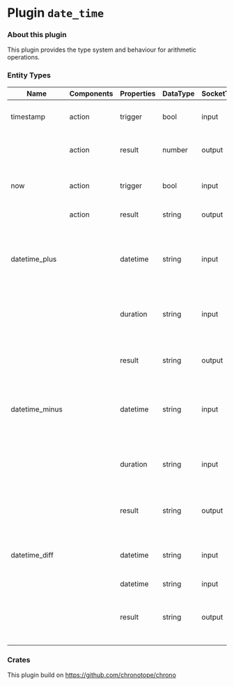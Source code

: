 # Plugin `date_time`

### About this plugin

This plugin provides the type system and behaviour for arithmetic operations.

### Entity Types

| Name           | Components | Properties | DataType | SocketType | Description                                           |
|----------------|------------|------------|----------|------------|-------------------------------------------------------|
||
| timestamp      | action     | trigger    | bool     | input      | Returns the current timestamp                         |
|                | action     | result     | number   | output     | The timestamp (UNIX epoch)                            |
||
| now            | action     | trigger    | bool     | input      | Returns the current date time                         |
|                | action     | result     | string   | output     | The current date time as ISO8601                      |
||
| datetime_plus  |            | datetime   | string   | input      | Adds the given duration from the given date time      |
|                |            | duration   | string   | input      | The duration to add (ISO8601 duration format)         |
|                |            | result     | string   | output     | The calculated date time as ISO8601                   |
||
| datetime_minus |            | datetime   | string   | input      | Subtracts the given duration from the given date time |
|                |            | duration   | string   | input      | The duration to subtract (ISO8601 duration format)    |
|                |            | result     | string   | output     | The calculated date time as ISO8601                   |
||
| datetime_diff  |            | datetime   | string   | input      | Calculates the difference of two datetimes            |
|                |            | datetime   | string   | input      |                                                       |
|                |            | result     | string   | output     | The calculated difference as ISO8601 duration format  |

### Crates

This plugin build on https://github.com/chronotope/chrono
